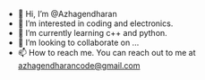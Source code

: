 - 👋 Hi, I’m @Azhagendharan
- 👀 I’m interested in coding and electronics.
- 🌱 I’m currently learning c++ and python.
- 💞️ I’m looking to collaborate on ...
- 📫 How to reach me. You can reach out to me at azhagendharancode@gmail.com

<!---
Azhagendharan/Azhagendharan is a ✨ special ✨ repository because its `README.md` (this file) appears on your GitHub profile.
You can click the Preview link to take a look at your changes.
--->
